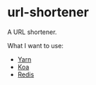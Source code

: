 # url-shortener
A URL shortener. 

What I want to use: 

- [Yarn](https://yarnpkg.com/en/)
- [Koa](http://koajs.com/)
- [Redis](https://redis.io/)

